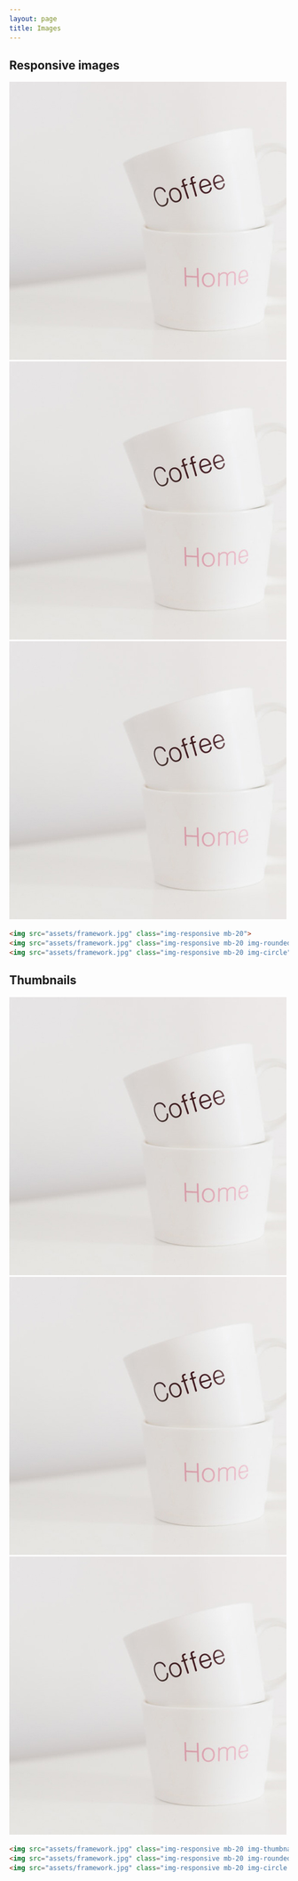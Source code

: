 ```yaml
---
layout: page
title: Images
---
```


## Responsive images

<div class="row row-justify-center">
  <div class="col-m-4 img-size">
    <img src="assets/framework.jpg" class="img-responsive mb-20">
  </div>
  <div class="col-m-4 img-size">
    <img src="assets/framework.jpg" class="img-responsive mb-20 img-rounded">
  </div>
  <div class="col-m-4 img-size">
    <img src="assets/framework.jpg" class="img-responsive mb-20 img-circle">
  </div>
</div>

```html
<img src="assets/framework.jpg" class="img-responsive mb-20">
<img src="assets/framework.jpg" class="img-responsive mb-20 img-rounded">
<img src="assets/framework.jpg" class="img-responsive mb-20 img-circle">
```

## Thumbnails

<div class="row row-justify-center">
  <div class="col-m-4 img-size">
    <img src="assets/framework.jpg" class="img-responsive mb-20 img-thumbnail">
  </div>
  <div class="col-m-4 img-size">
    <img src="assets/framework.jpg" class="img-responsive mb-20 img-rounded img-thumbnail">
  </div>
  <div class="col-m-4 img-size">
    <img src="assets/framework.jpg" class="img-responsive mb-20 img-circle img-thumbnail">
  </div>
</div>

```html
<img src="assets/framework.jpg" class="img-responsive mb-20 img-thumbnail">
<img src="assets/framework.jpg" class="img-responsive mb-20 img-rounded img-thumbnail">
<img src="assets/framework.jpg" class="img-responsive mb-20 img-circle img-thumbnail">
```
